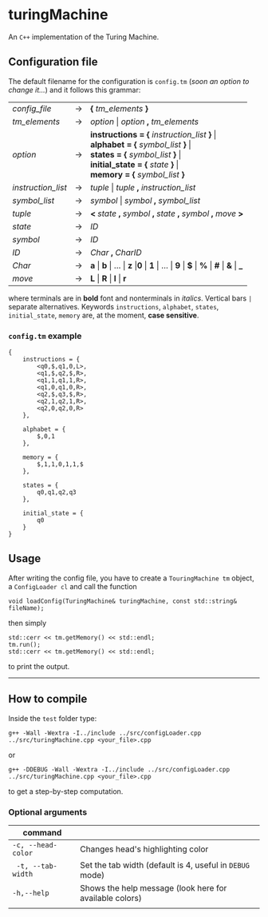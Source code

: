 # turingMachine

An `C++` implementation of the Turing Machine.

## Configuration file

The default filename for the configuration is `config.tm` (_soon an option to change it..._) and it follows this grammar:

|                    |               |                                                                                                                                                                                                                              |
| ------------------ | ------------- | ---------------------------------------------------------------------------------------------------------------------------------------------------------------------------------------------------------------------------- |
| _config_file_      | $\rightarrow$ | **{** _tm_elements_ **}**                                                                                                                                                                                                    |
| _tm_elements_      | $\rightarrow$ | _option_ \| _option_ **,** _tm_elements_                                                                                                                                                                                     |
| _option_           | $\rightarrow$ | **instructions = {** _instruction_list_ **}** \|<br/> **alphabet = {** _symbol_list_ **}** \|<br/> **states = {** _symbol_list_ **}** \|<br/> **initial_state = {** _state_ **}** \|<br/> **memory = {** _symbol_list_ **}** |
| _instruction_list_ | $\rightarrow$ | _tuple_ \| _tuple_ __,__ _instruction_list_                                                                                                                                                                                  |
| _symbol_list_      | $\rightarrow$ | _symbol_ \| _symbol_ __,__ _symbol_list_                                                                                                                                                                                     |
| _tuple_            | $\rightarrow$ | __<__ _state_ __,__ _symbol_ __,__ _state_ __,__ _symbol_ __,__ _move_ __>__                                                                                                                                                 |
| _state_            | $\rightarrow$ | _ID_                                                                                                                                                                                                                         |
| _symbol_           | $\rightarrow$ | _ID_                                                                                                                                                                                                                         |
| _ID_               | $\rightarrow$ | _Char_ __,__ _CharID_                                                                                                                                                                                                        |
| _Char_             | $\rightarrow$ | __a__ \| __b__ \| $\ldots$ \| __z__ \|__0__ \| __1__ \| $\ldots$ \| __9__ \| __$__ \| __%__ \| __#__ \| __&__ \| __\___                                                                                                      |
| _move_             | $\rightarrow$ | __L__ \| __R__ \| __l__ \| __r__                                                                                                                                                                                             |

where terminals are in __bold__ font and nonterminals in _italics_. Vertical bars `|` separate alternatives. 
Keywords `instructions`, `alphabet`, `states`, `initial_state`, `memory` are, at the moment, __case sensitive__. 

### `config.tm` example
```
{
	instructions = {		
		<q0,$,q1,0,L>,
		<q1,$,q2,$,R>,
		<q1,1,q1,1,R>,
		<q1,0,q1,0,R>,
		<q2,$,q3,$,R>,
		<q2,1,q2,1,R>,
		<q2,0,q2,0,R>
	},

	alphabet = {
		$,0,1
	},

	memory = {
		$,1,1,0,1,1,$
	},

	states = {
		q0,q1,q2,q3
	},

	initial_state = {
		q0
	}
}
```

## Usage
After writing the config file, you have to create a `TouringMachine tm` object, a `ConfigLoader cl` and call the function 
```
void loadConfig(TuringMachine& turingMachine, const std::string& fileName);
``` 
then simply 
```
std::cerr << tm.getMemory() << std::endl;
tm.run();
std::cerr << tm.getMemory() << std::endl;
```
 to print the output.


---

## How to compile
Inside the `test` folder type:
```
g++ -Wall -Wextra -I../include ../src/configLoader.cpp ../src/turingMachine.cpp <your_file>.cpp
```
or
```
g++ -DDEBUG -Wall -Wextra -I../include ../src/configLoader.cpp ../src/turingMachine.cpp <your_file>.cpp
```
to get a step-by-step computation.

### Optional arguments

| command            |                                                          |
| ------------------ | -------------------------------------------------------- |
| `-c, --head-color` | Changes head's highlighting color                        |
| ` -t, --tab-width` | Set the tab width (default is 4, useful in `DEBUG` mode) |
| `-h,--help`        | Shows the help message (look here for available colors)  |
|                    |                                                          |